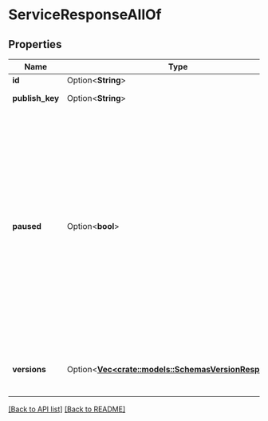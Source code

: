 # ServiceResponseAllOf

## Properties

Name | Type | Description | Notes
------------ | ------------- | ------------- | -------------
**id** | Option<**String**> |  | [readonly]
**publish_key** | Option<**String**> | Unused at this time. | 
**paused** | Option<**bool**> | Whether the service is paused. Services are paused due to a lack of traffic for an extended period of time. Services are resumed either when a draft version is activated or a locked version is cloned and reactivated. | 
**versions** | Option<[**Vec&lt;crate::models::SchemasVersionResponse&gt;**](SchemasVersionResponse.md)> | A list of [versions](https://www.fastly.com/documentation/reference/api/services/version/) associated with the service. | 

[[Back to API list]](../README.md#documentation-for-api-endpoints) [[Back to README]](../README.md)


